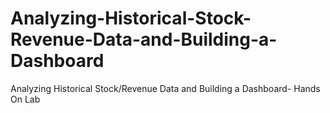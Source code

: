 # Analyzing-Historical-Stock-Revenue-Data-and-Building-a-Dashboard
Analyzing Historical Stock/Revenue Data and Building a Dashboard- Hands On Lab
